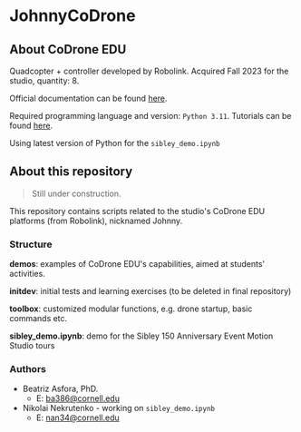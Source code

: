 # JohnnyCoDrone

## About CoDrone EDU

Quadcopter + controller developed by Robolink. Acquired Fall 2023 for the studio, quantity: 8.

Official documentation can be found [here](https://learn.robolink.com/product/codrone-edu/). 

Required programming language and version:  `Python 3.11`. Tutorials can be found [here](https://learn.robolink.com/course/python-with-codrone-edu/). 

Using latest version of Python for the `sibley_demo.ipynb`

## About this repository

> Still under construction. 

This repository contains scripts related to the studio's CoDrone EDU platforms (from Robolink), nicknamed Johnny.

### Structure

**demos**:  examples of CoDrone EDU's capabilities, aimed at students' activities.

**initdev**: initial tests and learning exercises (to be deleted in final repository) 

**toolbox**: customized modular functions, e.g. drone startup, basic commands etc.

**sibley_demo.ipynb**: demo for the Sibley 150 Anniversary Event Motion Studio tours

### Authors

- Beatriz Asfora, PhD. 
    - E: ba386@cornell.edu
- Nikolai Nekrutenko - working on `sibley_demo.ipynb`
    - E: nan34@cornell.edu


